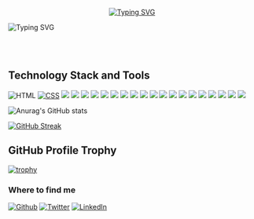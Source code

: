 
<p align="center">
<a href="https://git.io/typing-svg"><img src="https://readme-typing-svg.demolab.com?font=Fira+Code&weight=700&size=25&pause=1000&color=FC7300&center=true&vCenter=true&repeat=false&width=850&lines=Zamzam+Hassan" alt="Typing SVG" /></a>
</p>
<p align="center>
<a href="https://git.io/typing-svg"><img src="https://readme-typing-svg.demolab.com?font=Fira+Code&weight=700&size=25&pause=1000&color=FC7300&center=true&vCenter=true&width=850&lines=Full-Stack+App+%26+Web+Developer;Open+Source+Enthusiast;Always+Learning" alt="Typing SVG" /></a>
</p>
<br><br>



## Technology Stack and Tools


 <p>
    <img alt="HTML" src="https://img.shields.io/badge/HTML-E34F26.svg?logo=html5&logoColor=white">
     <a href="https://github.com/search?q=user%3ADenverCoder1+language%3Acss"><img alt="CSS" src="https://img.shields.io/badge/CSS-1572B6.svg?logo=css3&logoColor=white"></a>
  <img src="https://img.shields.io/badge/JavaScript-323330?style=for-the-badge&logo=javascript&logoColor=F7DF1E" />                      
  <img src="https://img.shields.io/badge/Bootstrap-563D7C?style=for-the-badge&logo=bootstrap&logoColor=white" />                      
  <img src="https://img.shields.io/badge/Material%20UI-007FFF?style=for-the-badge&logo=mui&logoColor=white" />                      
  <img src="https://img.shields.io/badge/React-20232A?style=for-the-badge&logo=react&logoColor=61DAFB" />                      
  <img src="https://img.shields.io/badge/Vite-B73BFE?style=for-the-badge&logo=vite&logoColor=FFD62E" />                      
  <img src="https://img.shields.io/badge/Ruby-CC342D?style=for-the-badge&logo=ruby&logoColor=white" />                      
  <img src="https://img.shields.io/badge/Ruby_on_Rails-CC0000?style=for-the-badge&logo=ruby-on-rails&logoColor=white" />                      
  <img src="https://img.shields.io/badge/SQLite-07405E?style=for-the-badge&logo=sqlite&logoColor=white" />                      
  <img src="https://img.shields.io/badge/PostgreSQL-316192?style=for-the-badge&logo=postgresql&logoColor=white" />                      
  <img src="https://img.shields.io/badge/Figma-F24E1E?style=for-the-badge&logo=figma&logoColor=white" />                      
  <img src="https://img.shields.io/badge/GitHub%20Pages-222222?style=for-the-badge&logo=GitHub%20Pages&logoColor=white" />                      
  <img src="https://img.shields.io/badge/Postman-FF6C37?style=for-the-badge&logo=Postman&logoColor=white" />                      
  <img src="https://img.shields.io/badge/Visual_Studio_Code-0078D4?style=for-the-badge&logo=visual%20studio%20code&logoColor=white" />                   
  <img src="https://img.shields.io/badge/Linux-FCC624?style=for-the-badge&logo=linux&logoColor=black" />                      
  <img src="https://img.shields.io/badge/GIT-E44C30?style=for-the-badge&logo=git&logoColor=white" />         
  <img src="https://img.shields.io/badge/Netlify-00C7B7?style=for-the-badge&logo=netlify&logoColor=white" />    
  <img src="https://img.shields.io/badge/Railway-131415?style=for-the-badge&logo=railway&logoColor=white" />                      
  <img src="https://img.shields.io/badge/Heroku-430098?style=for-the-badge&logo=heroku&logoColor=white" />                      
  <img src="https://img.shields.io/badge/Vercel-000000?style=for-the-badge&logo=vercel&logoColor=white" />  




  </p>


                                                                                                       
  ![Anurag's GitHub stats](https://github-readme-stats.vercel.app/api?username=MissZamzam&show_icons=true&theme=gruvbox)
                                                                                                   
  [![GitHub Streak](https://streak-stats.demolab.com?user=MissZamzam&theme=gruvbox)](https://git.io/streak-stats)                                                                                              
                                                                                                       


                                                                                                                     
                                                                                             
                                                                                                       
## GitHub Profile Trophy

 [![trophy](https://github-profile-trophy.vercel.app/?username=MissZamzam&theme=juicyfresh)](https://github.com/MissZamzam/github-profile-trophy)

                                                                                                       
<h3>Where to find me</h3>
<p><a href="https://github.com/MissZamzam" target="_blank"><img alt="Github" src="https://img.shields.io/badge/GitHub-%2312100E.svg?&style=for-the-badge&logo=Github&logoColor=white" /></a> 
<a href="https://twitter.com/ZamuHajji" target="_blank"><img alt="Twitter" src="https://img.shields.io/badge/twitter-%231DA1F2.svg?&style=for-the-badge&logo=twitter&logoColor=white" /></a> 
<a href="https://www.linkedin.com/in/zamzam-hassan-16a7557a//" target="_blank"><img alt="LinkedIn" src="https://img.shields.io/badge/linkedin-%230077B5.svg?&style=for-the-badge&logo=linkedin&logoColor=white"/>


</p>

